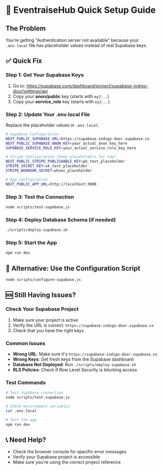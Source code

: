 # 🚀 EventraiseHub Quick Setup Guide

## The Problem
You're getting "Authentication server not available" because your `.env.local` file has placeholder values instead of real Supabase keys.

## ✅ Quick Fix

### Step 1: Get Your Supabase Keys
1. Go to: https://supabase.com/dashboard/project/supabase-indigo-door/settings/api
2. Copy your **anon/public** key (starts with `eyJ...`)
3. Copy your **service_role** key (starts with `eyJ...`)

### Step 2: Update Your .env.local File
Replace the placeholder values in `.env.local`:

```bash
# Supabase Configuration
NEXT_PUBLIC_SUPABASE_URL=https://supabase-indigo-door.supabase.co
NEXT_PUBLIC_SUPABASE_ANON_KEY=your_actual_anon_key_here
SUPABASE_SERVICE_ROLE_KEY=your_actual_service_role_key_here

# Stripe Configuration (keep placeholders for now)
NEXT_PUBLIC_STRIPE_PUBLISHABLE_KEY=pk_test_placeholder
STRIPE_SECRET_KEY=sk_test_placeholder
STRIPE_WEBHOOK_SECRET=whsec_placeholder

# App Configuration
NEXT_PUBLIC_APP_URL=http://localhost:3000
```

### Step 3: Test the Connection
```bash
node scripts/test-supabase.js
```

### Step 4: Deploy Database Schema (if needed)
```bash
./scripts/deploy-supabase.sh
```

### Step 5: Start the App
```bash
npm run dev
```

## 🔧 Alternative: Use the Configuration Script
```bash
node scripts/configure-supabase.js
```

## 🆘 Still Having Issues?

### Check Your Supabase Project
1. Make sure your project is active
2. Verify the URL is correct: `https://supabase-indigo-door.supabase.co`
3. Check that you have the right keys

### Common Issues
- **Wrong URL**: Make sure it's `https://supabase-indigo-door.supabase.co`
- **Wrong Keys**: Get fresh keys from the Supabase dashboard
- **Database Not Deployed**: Run `./scripts/deploy-supabase.sh`
- **RLS Policies**: Check if Row Level Security is blocking access

### Test Commands
```bash
# Test Supabase connection
node scripts/test-supabase.js

# Check environment variables
cat .env.local

# Test the app
npm run dev
```

## 📞 Need Help?
- Check the browser console for specific error messages
- Verify your Supabase project is accessible
- Make sure you're using the correct project reference
